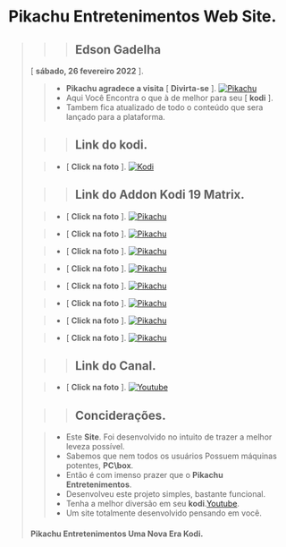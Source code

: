 # **Pikachu Entretenimentos Web Site**.
>
>>> ## **Edson Gadelha**
>    [ **sábado, 26 fevereiro 2022** ].
>
>> - **Pikachu agradece a visita** [ **Divirta-se** ].
>>  [![Pikachu](https://i.imgur.com/WQNErVg.jpg)](https://edsonpikachu.github.io/PikachuEntretenimentos/)
>> - Aqui Você Encontra o que à de melhor para seu [ **kodi** ].
>> - Tambem fica atualizado de todo o conteúdo que sera lançado para a plataforma.
>
>>> ## **Link do kodi**.
>
>> - [ **Click na foto** ].
>>  [![Kodi](https://bit.ly/pikachukodimatrix)](https://kodi.tv/)
>
>>> ## **Link do Addon Kodi 19 Matrix**.
>
>> - [ **Click na foto** ].
>>  [![Pikachu](https://bit.ly/pikachusitemenu)](https://bit.ly/pikachu19)
>
>
>> - [ **Click na foto** ].
>>  [![Pikachu](https://bit.ly/pikachusitetv01)](https://bit.ly/pikachu19)
>
>
>> - [ **Click na foto** ].
>>  [![Pikachu](https://bit.ly/pikachusitetv02)](https://bit.ly/pikachu19)
>
>
>> - [ **Click na foto** ].
>>  [![Pikachu](https://bit.ly/pikachusitefilmes01)](https://bit.ly/pikachu19)
>
>
>> - [ **Click na foto** ].
>>  [![Pikachu](https://bit.ly/pikachusitefilmes02)](https://bit.ly/pikachu19)
>
>
>> - [ **Click na foto** ].
>>  [![Pikachu](https://bit.ly/pikachusiteserie01)](https://bit.ly/pikachu19)
>
>
>> - [ **Click na foto** ].
>>  [![Pikachu](https://bit.ly/pikachusiteserie02)](https://bit.ly/pikachu19)
>
>
>> - [ **Click na foto** ].
>>  [![Pikachu](https://bit.ly/pikachusitemenu)](https://bit.ly/pikachu19)
>
>>> ## **Link do Canal**.
>
>> - [ **Click na foto** ].
>>  [![Youtube](https://www.themoviedb.org/t/p/original/gpWAdT0RiWfFc7g739BOv7AxcGK.jpg)](https://bit.ly/pikatube)
>
>>> ## **Conciderações**.
>
>> - Este **Site**. Foi desenvolvido no intuito de trazer a melhor leveza possível.
>> - Sabemos que nem todos os usuários Possuem máquinas potentes, **PC\box**.
>> - Então é com imenso prazer que o **Pikachu Entretenimentos**.
>> - Desenvolveu este projeto simples, bastante funcional.
>> - Tenha a melhor diversão em seu **kodi**.[Youtube](https://bit.ly/pikatube).
>> - Um site totalmente desenvolvido pensando em você.
>   #### **Pikachu Entretenimentos** Uma Nova Era **Kodi**.
>   
